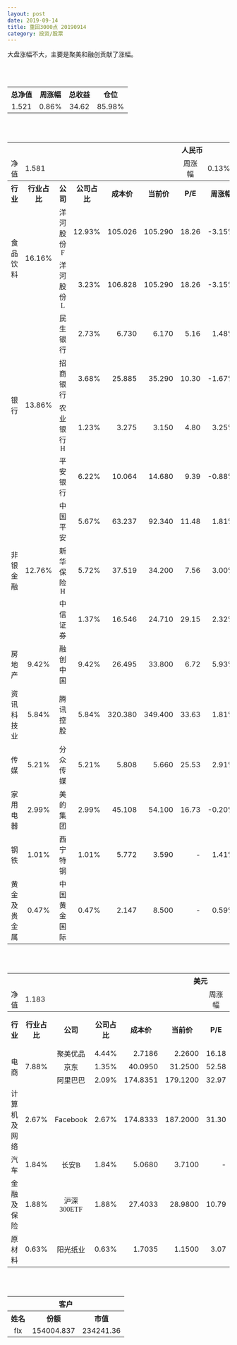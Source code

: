 ```yaml
---
layout: post
date: 2019-09-14
title: 重回3000点 20190914
category: 投资/股票
---
```


大盘涨幅不大，主要是聚美和融创贡献了涨幅。

<br/>
<br/>

<table cellspacing="0" border="0">
	<tr>
		<th height="21" align="center"><font face="Noto Sans CJK SC Regular">总净值</font></th>
		<th align="center"><font face="Noto Sans CJK SC Regular">周涨幅</font></th>
		<th align="center"><font face="Noto Sans CJK SC Regular">总收益</font></th>
		<th align="center"><font face="Noto Sans CJK SC Regular">仓位</font></th>
	</tr>
	<tr>
		<td height="17" align="center" sdval="1.521" sdnum="1033;0;0.000">1.521</td>
		<td align="center" sdval="0.0086" sdnum="1033;0;0.00%">0.86%</td>
		<td align="center" sdval="34.62" sdnum="1033;0;0.00">34.62</td>
		<td align="center" sdval="0.8598" sdnum="1033;0;0.00%">85.98%</td>
	</tr>
</table>
<br />
<br />
<table>
	<tr>
		<th colspan="12"  height="21" align="center" valign="middle"><font face="Noto Sans CJK SC Regular">人民币</font></th>
		</tr>
	<tr>
		<td height="17" align="center"><font face="Noto Sans CJK SC Regular">净值</font></td>
		<td colspan="5"  align="left" valign="middle" sdval="1.581" sdnum="1033;">1.581</td>
		<td align="center"><font face="Noto Sans CJK SC Regular">周涨幅</font></td>
		<td colspan="5"  align="left" valign="middle" sdval="0.0013" sdnum="1033;0;0.00%">0.13%</td>
		</tr>
	<tr>
		<th height="21" align="center" valign="middle"><font face="Noto Sans CJK SC Regular">行业</font></th>
		<th align="center" valign="middle"><font face="Noto Sans CJK SC Regular">行业占比</font></th>
		<th align="center"><font face="Noto Sans CJK SC Regular">公司</font></th>
		<th align="center"><font face="Noto Sans CJK SC Regular">公司占比</font></th>
		<th align="center"><font face="Noto Sans CJK SC Regular">成本价</font></th>
		<th align="center"><font face="Noto Sans CJK SC Regular">当前价</font></th>
		<th align="center">P/E</th>
		<th align="center"><font face="Noto Sans CJK SC Regular">周涨幅</font></th>
		<th align="center"><font face="Noto Sans CJK SC Regular">总涨幅</font></th>
		<th align="left"><font face="Noto Sans CJK SC Regular">下一阶梯</font></th>
		<th align="left"><font face="Noto Sans CJK SC Regular">浮动止损价</font></th>
		<th align="center"><font face="Noto Sans CJK SC Regular">止损价</font></th>
	</tr>
	<tr>
		<td rowspan="2"  height="42" align="center" valign="middle"><font face="Noto Sans CJK SC Regular">食品饮料</font></td>
		<td rowspan="2"  align="center" valign="middle" sdval="0.1616" sdnum="1033;0;0.00%">16.16%</td>
		<td align="center"><font face="Noto Sans CJK SC Regular">洋河股份F</font></td>
		<td align="right" sdval="0.1293" sdnum="1033;0;0.00%">12.93%</td>
		<td align="right" sdval="105.026" sdnum="1033;0;0.000">105.026</td>
		<td align="right" sdval="105.29" sdnum="1033;0;0.000">105.290</td>
		<td align="right" sdval="18.26" sdnum="1033;0;0.00">18.26</td>
		<td align="right" sdval="-0.0315" sdnum="1033;0;0.00%">-3.15%</td>
		<td align="right" bgcolor="#FFCCCC" sdval="0.00111366328337748" sdnum="1033;0;0.00%"><font color="#CC0000">0.11%</font></td>
		<td align="right" sdval="131.2825" sdnum="1033;0;0.000">131.283</td>
		<td align="right" sdval="0" sdnum="1033;0;0.000">0.000</td>
		<td align="right" sdval="0" sdnum="1033;0;0.000">0.000</td>
	</tr>
	<tr>
		<td align="center"><font face="Noto Sans CJK SC Regular">洋河股份L</font></td>
		<td align="right" sdval="0.0323" sdnum="1033;0;0.00%">3.23%</td>
		<td align="right" sdval="106.828" sdnum="1033;0;0.000">106.828</td>
		<td align="right" sdval="105.29" sdnum="1033;0;0.000">105.290</td>
		<td align="right" sdval="18.26" sdnum="1033;0;0.00">18.26</td>
		<td align="right" sdval="-0.0315" sdnum="1033;0;0.00%">-3.15%</td>
		<td align="right" bgcolor="#CCFFCC" sdval="-0.0157969745759539" sdnum="1033;0;0.00%"><font color="#006600">-1.58%</font></td>
		<td align="right" sdval="133.535" sdnum="1033;0;0.000">133.535</td>
		<td align="right" sdval="0" sdnum="1033;0;0.000">0.000</td>
		<td align="right" sdval="0" sdnum="1033;0;0.000">0.000</td>
	</tr>
	<tr>
		<td rowspan="4"  height="72" align="center" valign="middle"><font face="Noto Sans CJK SC Regular">银行</font></td>
		<td rowspan="4"  align="center" valign="middle" sdval="0.1386" sdnum="1033;0;0.00%">13.86%</td>
		<td align="center"><font face="Noto Sans CJK SC Regular">民生银行</font></td>
		<td align="right" sdval="0.0273" sdnum="1033;0;0.00%">2.73%</td>
		<td align="right" sdval="6.73" sdnum="1033;0;0.000">6.730</td>
		<td align="right" sdval="6.17" sdnum="1033;0;0.000">6.170</td>
		<td align="right" sdval="5.16" sdnum="1033;0;0.00">5.16</td>
		<td align="right" sdval="0.0148" sdnum="1033;0;0.00%">1.48%</td>
		<td align="right" bgcolor="#CCFFCC" sdval="-0.0846095096582468" sdnum="1033;0;0.00%"><font color="#006600">-8.46%</font></td>
		<td align="right" sdval="8.4125" sdnum="1033;0;0.000">8.413</td>
		<td align="right" sdval="0" sdnum="1033;0;0.000">0.000</td>
		<td align="right" sdval="0" sdnum="1033;0;0.000">0.000</td>
	</tr>
	<tr>
		<td align="center"><font face="Noto Sans CJK SC Regular">招商银行</font></td>
		<td align="right" sdval="0.0368" sdnum="1033;0;0.00%">3.68%</td>
		<td align="right" sdval="25.885" sdnum="1033;0;0.000">25.885</td>
		<td align="right" sdval="35.29" sdnum="1033;0;0.000">35.290</td>
		<td align="right" sdval="10.3" sdnum="1033;0;0.00">10.30</td>
		<td align="right" sdval="-0.0167" sdnum="1033;0;0.00%">-1.67%</td>
		<td align="right" bgcolor="#FFCCCC" sdval="0.361937840448136" sdnum="1033;0;0.00%"><font color="#CC0000">36.19%</font></td>
		<td align="right" bgcolor="#CCFFCC" sdval="40.4453125" sdnum="1033;0;0.000"><font color="#006600">40.445</font></td>
		<td align="right" bgcolor="#FFCCCC" sdval="29.76775" sdnum="1033;0;0.000"><font color="#CC0000">29.768</font></td>
		<td align="right" bgcolor="#FFCCCC" sdval="30.849" sdnum="1033;0;0.000"><font color="#CC0000">30.849</font></td>
	</tr>
	<tr>
		<td align="center"><font face="Noto Sans CJK SC Regular">农业银行H</font></td>
		<td align="right" sdval="0.0123" sdnum="1033;0;0.00%">1.23%</td>
		<td align="right" sdval="3.275" sdnum="1033;0;0.000">3.275</td>
		<td align="right" sdval="3.15" sdnum="1033;0;0.000">3.150</td>
		<td align="right" sdval="4.8" sdnum="1033;0;0.00">4.80</td>
		<td align="right" sdval="0.0325" sdnum="1033;0;0.00%">3.25%</td>
		<td align="right" bgcolor="#CCFFCC" sdval="-0.0395679389312977" sdnum="1033;0;0.00%"><font color="#006600">-3.96%</font></td>
		<td align="right" sdval="4.09375" sdnum="1033;0;0.000">4.094</td>
		<td align="right" sdval="0" sdnum="1033;0;0.000">0.000</td>
		<td align="right" sdval="0" sdnum="1033;0;0.000">0.000</td>
	</tr>
	<tr>
		<td align="center"><font face="Noto Sans CJK SC Regular">平安银行</font></td>
		<td align="right" sdval="0.0622" sdnum="1033;0;0.00%">6.22%</td>
		<td align="right" sdval="10.064" sdnum="1033;0;0.000">10.064</td>
		<td align="right" sdval="14.68" sdnum="1033;0;0.000">14.680</td>
		<td align="right" sdval="9.39" sdnum="1033;0;0.00">9.39</td>
		<td align="right" sdval="-0.0088" sdnum="1033;0;0.00%">-0.88%</td>
		<td align="right" bgcolor="#FFCCCC" sdval="0.457264546899841" sdnum="1033;0;0.00%"><font color="#CC0000">45.73%</font></td>
		<td align="right" bgcolor="#CCFFCC" sdval="15.725" sdnum="1033;0;0.000"><font color="#006600">15.725</font></td>
		<td align="right" bgcolor="#FFCCCC" sdval="11.5736" sdnum="1033;0;0.000"><font color="#CC0000">11.574</font></td>
		<td align="right" bgcolor="#FFCCCC" sdval="11.574" sdnum="1033;0;0.000"><font color="#CC0000">11.574</font></td>
	</tr>
	<tr>
		<td rowspan="3"  height="52" align="center" valign="middle"><font face="Noto Sans CJK SC Regular">非银金融</font></td>
		<td rowspan="3"  align="center" valign="middle" sdval="0.1276" sdnum="1033;0;0.00%">12.76%</td>
		<td align="center"><font face="Noto Sans CJK SC Regular">中国平安</font></td>
		<td align="right" sdval="0.0567" sdnum="1033;0;0.00%">5.67%</td>
		<td align="right" sdval="63.237" sdnum="1033;0;0.000">63.237</td>
		<td align="right" sdval="92.34" sdnum="1033;0;0.000">92.340</td>
		<td align="right" sdval="11.48" sdnum="1033;0;0.00">11.48</td>
		<td align="right" sdval="0.0181" sdnum="1033;0;0.00%">1.81%</td>
		<td align="right" bgcolor="#FFCCCC" sdval="0.458821073105935" sdnum="1033;0;0.00%"><font color="#CC0000">45.88%</font></td>
		<td align="right" bgcolor="#CCFFCC" sdval="98.8078125" sdnum="1033;0;0.000"><font color="#006600">98.808</font></td>
		<td align="right" bgcolor="#FFCCCC" sdval="72.72255" sdnum="1033;0;0.000"><font color="#CC0000">72.723</font></td>
		<td align="right" bgcolor="#FFCCCC" sdval="73.585" sdnum="1033;0;0.000"><font color="#CC0000">73.585</font></td>
	</tr>
	<tr>
		<td align="center"><font face="Noto Sans CJK SC Regular">新华保险H</font></td>
		<td align="right" sdval="0.0572" sdnum="1033;0;0.00%">5.72%</td>
		<td align="right" sdval="37.519" sdnum="1033;0;0.000">37.519</td>
		<td align="right" sdval="34.2" sdnum="1033;0;0.000">34.200</td>
		<td align="right" sdval="7.56" sdnum="1033;0;0.00">7.56</td>
		<td align="right" sdval="0.03" sdnum="1033;0;0.00%">3.00%</td>
		<td align="right" bgcolor="#CCFFCC" sdval="-0.0898618459980276" sdnum="1033;0;0.00%"><font color="#006600">-8.99%</font></td>
		<td align="right" sdval="46.89875" sdnum="1033;0;0.000">46.899</td>
		<td align="right" sdval="0" sdnum="1033;0;0.000">0.000</td>
		<td align="right" sdval="0" sdnum="1033;0;0.000">0.000</td>
	</tr>
	<tr>
		<td align="center"><font face="Noto Sans CJK SC Regular">中信证券</font></td>
		<td align="right" sdval="0.0137" sdnum="1033;0;0.00%">1.37%</td>
		<td align="right" sdval="16.546" sdnum="1033;0;0.000">16.546</td>
		<td align="right" sdval="24.71" sdnum="1033;0;0.000">24.710</td>
		<td align="right" sdval="29.15" sdnum="1033;0;0.00">29.15</td>
		<td align="right" sdval="0.0232" sdnum="1033;0;0.00%">2.32%</td>
		<td align="right" bgcolor="#FFCCCC" sdval="0.492012305088843" sdnum="1033;0;0.00%"><font color="#CC0000">49.20%</font></td>
		<td align="right" bgcolor="#CCFFCC" sdval="25.853125" sdnum="1033;0;0.000"><font color="#006600">25.853</font></td>
		<td align="right" bgcolor="#FFCCCC" sdval="19.0279" sdnum="1033;0;0.000"><font color="#CC0000">19.028</font></td>
		<td align="right" bgcolor="#FFCCCC" sdval="19.43" sdnum="1033;0;0.000"><font color="#CC0000">19.430</font></td>
	</tr>
	<tr>
		<td height="17" align="center" valign="middle"><font face="Noto Sans CJK SC Regular">房地产</font></td>
		<td align="center" valign="middle" sdval="0.0942" sdnum="1033;0;0.00%">9.42%</td>
		<td align="center"><font face="Noto Sans CJK SC Regular">融创中国</font></td>
		<td align="right" sdval="0.0942" sdnum="1033;0;0.00%">9.42%</td>
		<td align="right" sdval="26.495" sdnum="1033;0;0.000">26.495</td>
		<td align="right" sdval="33.8" sdnum="1033;0;0.000">33.800</td>
		<td align="right" sdval="6.72" sdnum="1033;0;0.00">6.72</td>
		<td align="right" sdval="0.0593" sdnum="1033;0;0.00%">5.93%</td>
		<td align="right" bgcolor="#FFCCCC" sdval="0.274312398565767" sdnum="1033;0;0.00%"><font color="#CC0000">27.43%</font></td>
		<td align="right" bgcolor="#CCFFCC" sdval="41.3984375" sdnum="1033;0;0.000"><font color="#006600">41.398</font></td>
		<td align="right" bgcolor="#FFCCCC" sdval="30.46925" sdnum="1033;0;0.000"><font color="#CC0000">30.469</font></td>
		<td align="right" bgcolor="#FFCCCC" sdval="30.469" sdnum="1033;0;0.000"><font color="#CC0000">30.469</font></td>
	</tr>
	<tr>
		<td height="17" align="center" valign="middle"><font face="Noto Sans CJK SC Regular">资讯科技业</font></td>
		<td align="center" valign="middle" sdval="0.0584" sdnum="1033;0;0.00%">5.84%</td>
		<td align="center"><font face="Noto Sans CJK SC Regular">腾讯控股</font></td>
		<td align="right" sdval="0.0584" sdnum="1033;0;0.00%">5.84%</td>
		<td align="right" sdval="320.38" sdnum="1033;0;0.000">320.380</td>
		<td align="right" sdval="349.4" sdnum="1033;0;0.000">349.400</td>
		<td align="right" sdval="33.63" sdnum="1033;0;0.00">33.63</td>
		<td align="right" sdval="0.0181" sdnum="1033;0;0.00%">1.81%</td>
		<td align="right" bgcolor="#FFCCCC" sdval="0.0891799363256132" sdnum="1033;0;0.00%"><font color="#CC0000">8.92%</font></td>
		<td align="right" sdval="400.475" sdnum="1033;0;0.000">400.475</td>
		<td align="right" sdval="0" sdnum="1033;0;0.000">0.000</td>
		<td align="left" sdnum="1033;0;0.000"><br></td>
	</tr>
	<tr>
		<td height="17" align="center" valign="middle"><font face="Noto Sans CJK SC Regular">传媒</font></td>
		<td align="center" valign="middle" sdval="0.0521" sdnum="1033;0;0.00%">5.21%</td>
		<td align="center"><font face="Noto Sans CJK SC Regular">分众传媒</font></td>
		<td align="right" sdval="0.0521" sdnum="1033;0;0.00%">5.21%</td>
		<td align="right" sdval="5.808" sdnum="1033;0;0.000">5.808</td>
		<td align="right" sdval="5.66" sdnum="1033;0;0.000">5.660</td>
		<td align="right" sdval="25.53" sdnum="1033;0;0.00">25.53</td>
		<td align="right" sdval="0.0291" sdnum="1033;0;0.00%">2.91%</td>
		<td align="right" bgcolor="#CCFFCC" sdval="-0.0268820936639118" sdnum="1033;0;0.00%"><font color="#006600">-2.69%</font></td>
		<td align="right" sdval="7.26" sdnum="1033;0;0.000">7.260</td>
		<td align="right" sdval="0" sdnum="1033;0;0.000">0.000</td>
		<td align="right" sdval="0" sdnum="1033;0;0.000">0.000</td>
	</tr>
	<tr>
		<td height="17" align="center" valign="middle"><font face="Noto Sans CJK SC Regular">家用电器</font></td>
		<td align="center" valign="middle" sdval="0.0299" sdnum="1033;0;0.00%">2.99%</td>
		<td align="center"><font face="Noto Sans CJK SC Regular">美的集团</font></td>
		<td align="right" sdval="0.0299" sdnum="1033;0;0.00%">2.99%</td>
		<td align="right" sdval="45.108" sdnum="1033;0;0.000">45.108</td>
		<td align="right" sdval="54.1" sdnum="1033;0;0.000">54.100</td>
		<td align="right" sdval="16.73" sdnum="1033;0;0.00">16.73</td>
		<td align="right" sdval="-0.002" sdnum="1033;0;0.00%">-0.20%</td>
		<td align="right" bgcolor="#FFCCCC" sdval="0.19794379710916" sdnum="1033;0;0.00%"><font color="#CC0000">19.79%</font></td>
		<td align="right" sdval="56.385" sdnum="1033;0;0.000">56.385</td>
		<td align="right" sdval="0" sdnum="1033;0;0.000">0.000</td>
		<td align="right" sdval="0" sdnum="1033;0;0.000">0.000</td>
	</tr>
	<tr>
		<td height="17" align="center"><font face="Noto Sans CJK SC Regular">钢铁</font></td>
		<td align="center" valign="middle" sdval="0.0101" sdnum="1033;0;0.00%">1.01%</td>
		<td align="center"><font face="Noto Sans CJK SC Regular">西宁特钢</font></td>
		<td align="right" sdval="0.0101" sdnum="1033;0;0.00%">1.01%</td>
		<td align="right" sdval="5.772" sdnum="1033;0;0.000">5.772</td>
		<td align="right" sdval="3.59" sdnum="1033;0;0.000">3.590</td>
		<td align="right" sdnum="1033;0;0.00">-</td>
		<td align="right" sdval="0.0141" sdnum="1033;0;0.00%">1.41%</td>
		<td align="right" bgcolor="#CCFFCC" sdval="-0.379431878031878" sdnum="1033;0;0.00%"><font color="#006600">-37.94%</font></td>
		<td align="right" sdval="7.215" sdnum="1033;0;0.000">7.215</td>
		<td align="right" sdval="0" sdnum="1033;0;0.000">0.000</td>
		<td align="right" sdval="0" sdnum="1033;0;0.000">0.000</td>
	</tr>
	<tr>
		<td height="17" align="center"><font face="Noto Sans CJK SC Regular">黄金及贵金属</font></td>
		<td align="center" valign="middle" sdval="0.0047" sdnum="1033;0;0.00%">0.47%</td>
		<td align="center"><font face="Noto Sans CJK SC Regular">中国黄金国际</font></td>
		<td align="right" sdval="0.0047" sdnum="1033;0;0.00%">0.47%</td>
		<td align="right" sdval="2.147" sdnum="1033;0;0.000">2.147</td>
		<td align="right" sdval="8.5" sdnum="1033;0;0.000">8.500</td>
		<td align="right" sdnum="1033;0;0.00">-</td>
		<td align="right" sdval="0.0059" sdnum="1033;0;0.00%">0.59%</td>
		<td align="right" bgcolor="#FFCCCC" sdval="2.95761257568701" sdnum="1033;0;0.00%"><font color="#CC0000">295.76%</font></td>
		<td align="right" bgcolor="#CCFFCC" sdval="10.2376937866211" sdnum="1033;0;0.000"><font color="#006600">10.238</font></td>
		<td align="right" bgcolor="#FFCCCC" sdval="7.53494262695312" sdnum="1033;0;0.000"><font color="#CC0000">7.535</font></td>
		<td align="right" sdval="0" sdnum="1033;0;0.000">0.000</td>
	</tr>
</table>
<br />
<br />
<table>
	<tr>
		<th colspan="12"  height="21" align="center" valign="middle"><font face="Noto Sans CJK SC Regular">美元</font></th>
		</tr>
	<tr>
		<td height="17" align="center"><font face="Noto Sans CJK SC Regular">净值</font></td>
		<td colspan="5"  align="left" valign="middle" sdval="1.183" sdnum="1033;">1.183</td>
		<td align="center"><font face="Noto Sans CJK SC Regular">周涨幅</font></td>
		<td colspan="5"  align="left" valign="middle" sdval="0.0728" sdnum="1033;0;0.00%">7.28%</td>
		</tr>
	<tr>
		<th height="22" align="center" valign="middle"><font face="Noto Sans CJK SC Regular">行业</font></th>
		<th align="center" valign="middle"><font face="Noto Sans CJK SC Regular">行业占比</font></th>
		<th align="center"><font face="Noto Sans CJK SC Regular">公司</font></th>
		<th align="center"><font face="Noto Sans CJK SC Regular">公司占比</font></th>
		<th align="center"><font face="Noto Sans CJK SC Regular">成本价</font></th>
		<th align="center"><font face="Noto Sans CJK SC Regular">当前价</font></th>
		<th align="center">P/E</th>
		<th align="center"><font face="Noto Sans CJK SC Regular">周涨幅</font></th>
		<th align="center"><font face="Noto Sans CJK SC Regular">总涨幅</font></th>
		<th align="left"><font face="Noto Sans CJK SC Regular">下一阶梯</font></th>
		<th align="left"><font face="Noto Sans CJK SC Regular">浮动止损价</font></th>
		<th align="center"><font face="Noto Sans CJK SC Regular">止损价</font></th>
	</tr>
	<tr>
		<td rowspan="3"  height="51" align="center" valign="middle"><font face="Noto Sans CJK SC Regular">电商</font></td>
		<td rowspan="3"  align="center" valign="middle" sdval="0.0788" sdnum="1033;0;0.00%">7.88%</td>
		<td align="center" sdnum="1033;0;0.00%"><font face="Noto Sans CJK SC Regular">聚美优品</font></td>
		<td align="right" sdval="0.0444" sdnum="1033;0;0.00%">4.44%</td>
		<td align="right" sdval="2.7186" sdnum="1033;0;0.0000">2.7186</td>
		<td align="right" sdval="2.26" sdnum="1033;0;0.0000">2.2600</td>
		<td align="right" sdval="16.18" sdnum="1033;0;0.00">16.18</td>
		<td align="right" sdval="0.2283" sdnum="1033;0;0.00%">22.83%</td>
		<td align="right" bgcolor="#CCFFCC" sdval="-0.170089766791731" sdnum="1033;0;0.00%"><font color="#006600">-17.01%</font></td>
		<td align="right" sdval="3.39825" sdnum="1033;0;0.000">3.398</td>
		<td align="right" sdval="0" sdnum="1033;0;0.000">0.000</td>
		<td align="right" sdval="0" sdnum="1033;0;0.000">0.000</td>
	</tr>
	<tr>
		<td align="center" sdnum="1033;0;0.00%"><font face="Noto Sans CJK SC Regular">京东</font></td>
		<td align="right" sdval="0.0135" sdnum="1033;0;0.00%">1.35%</td>
		<td align="right" sdval="40.095" sdnum="1033;0;0.0000">40.0950</td>
		<td align="right" sdval="31.25" sdnum="1033;0;0.0000">31.2500</td>
		<td align="right" sdval="52.58" sdnum="1033;0;0.00">52.58</td>
		<td align="right" sdval="0.0048" sdnum="1033;0;0.00%">0.48%</td>
		<td align="right" bgcolor="#CCFFCC" sdval="-0.222001072452924" sdnum="1033;0;0.00%"><font color="#006600">-22.20%</font></td>
		<td align="right" sdval="50.11875" sdnum="1033;0;0.000">50.119</td>
		<td align="right" sdval="0" sdnum="1033;0;0.000">0.000</td>
		<td align="right" sdval="0" sdnum="1033;0;0.000">0.000</td>
	</tr>
	<tr>
		<td align="center" sdnum="1033;0;0.00%"><font face="Noto Sans CJK SC Regular">阿里巴巴</font></td>
		<td align="right" sdval="0.0209" sdnum="1033;0;0.00%">2.09%</td>
		<td align="right" sdval="174.8351" sdnum="1033;0;0.0000">174.8351</td>
		<td align="right" sdval="179.12" sdnum="1033;0;0.0000">179.1200</td>
		<td align="right" sdval="32.97" sdnum="1033;0;0.00">32.97</td>
		<td align="right" sdval="0.014" sdnum="1033;0;0.00%">1.40%</td>
		<td align="right" bgcolor="#FFCCCC" sdval="0.0231082366183906" sdnum="1033;0;0.00%"><font color="#CC0000">2.31%</font></td>
		<td align="right" sdval="218.543875" sdnum="1033;0;0.000">218.544</td>
		<td align="right" sdval="0" sdnum="1033;0;0.000">0.000</td>
		<td align="right" sdval="0" sdnum="1033;0;0.000">0.000</td>
	</tr>
	<tr>
		<td height="17" align="center"><font face="Noto Sans CJK SC Regular">计算机及网络</font></td>
		<td align="center" sdval="0.0267" sdnum="1033;0;0.00%">2.67%</td>
		<td align="center" sdnum="1033;0;0.00%">Facebook</td>
		<td align="right" sdval="0.0267" sdnum="1033;0;0.00%">2.67%</td>
		<td align="right" sdval="174.8333" sdnum="1033;0;0.0000">174.8333</td>
		<td align="right" sdval="187.2" sdnum="1033;0;0.0000">187.2000</td>
		<td align="right" sdval="31.3" sdnum="1033;0;0.00">31.30</td>
		<td align="right" sdval="-0.0016" sdnum="1033;0;0.00%">-0.16%</td>
		<td align="right" bgcolor="#FFCCCC" sdval="0.0693342365556218" sdnum="1033;0;0.00%"><font color="#CC0000">6.93%</font></td>
		<td align="right" sdval="218.541625" sdnum="1033;0;0.000">218.542</td>
		<td align="right" sdval="0" sdnum="1033;0;0.000">0.000</td>
		<td align="right" sdval="0" sdnum="1033;0;0.000">0.000</td>
	</tr>
	<tr>
		<td height="22" align="center" valign="middle"><font face="Noto Sans CJK SC Regular">汽车</font></td>
		<td align="center" sdval="0.0184" sdnum="1033;0;0.00%">1.84%</td>
		<td align="center" sdnum="1033;0;0.00%"><font face="Noto Sans CJK SC Regular">长安B</font></td>
		<td align="right" sdval="0.0184" sdnum="1033;0;0.00%">1.84%</td>
		<td align="right" sdval="5.068" sdnum="1033;0;0.0000">5.0680</td>
		<td align="right" sdval="3.71" sdnum="1033;0;0.0000">3.7100</td>
		<td align="right" sdnum="1033;0;0.00">-</td>
		<td align="right" sdval="0.0109" sdnum="1033;0;0.00%">1.09%</td>
		<td align="right" bgcolor="#CCFFCC" sdval="-0.269355801104972" sdnum="1033;0;0.00%"><font color="#006600">-26.94%</font></td>
		<td align="right" sdval="6.335" sdnum="1033;0;0.000">6.335</td>
		<td align="right" sdval="0" sdnum="1033;0;0.000">0.000</td>
		<td align="right" sdval="0" sdnum="1033;0;0.000">0.000</td>
	</tr>
	<tr>
		<td height="22" align="center"><font face="Noto Sans CJK SC Regular"> 金融及保险</font></td>
		<td align="center" sdval="0.0188" sdnum="1033;0;0.00%">1.88%</td>
		<td align="center" sdnum="1033;0;0.00%"><font face="Noto Sans CJK SC Regular">沪深300ETF</font></td>
		<td align="right" sdval="0.0188" sdnum="1033;0;0.00%">1.88%</td>
		<td align="right" sdval="27.4033" sdnum="1033;0;0.0000">27.4033</td>
		<td align="right" sdval="28.98" sdnum="1033;0;0.0000">28.9800</td>
		<td align="right" sdval="10.79" sdnum="1033;0;0.00">10.79</td>
		<td align="right" sdval="0.0173" sdnum="1033;0;0.00%">1.73%</td>
		<td align="right" bgcolor="#FFCCCC" sdval="0.0561368659978907" sdnum="1033;0;0.00%"><font color="#CC0000">5.61%</font></td>
		<td align="right" sdval="34.254125" sdnum="1033;0;0.000">34.254</td>
		<td align="right" sdval="0" sdnum="1033;0;0.000">0.000</td>
		<td align="right" sdval="0" sdnum="1033;0;0.000">0.000</td>
	</tr>
	<tr>
		<td height="17" align="center"><font face="Noto Sans CJK SC Regular">原材料</font></td>
		<td align="center" sdval="0.0063" sdnum="1033;0;0.00%">0.63%</td>
		<td align="center" sdnum="1033;0;0.00%"><font face="Noto Sans CJK SC Regular">阳光纸业</font></td>
		<td align="right" sdval="0.0063" sdnum="1033;0;0.00%">0.63%</td>
		<td align="right" sdval="1.7035" sdnum="1033;0;0.0000">1.7035</td>
		<td align="right" sdval="1.15" sdnum="1033;0;0.0000">1.1500</td>
		<td align="right" sdval="3.07" sdnum="1033;0;0.00">3.07</td>
		<td align="right" sdval="0.0177" sdnum="1033;0;0.00%">1.77%</td>
		<td align="right" bgcolor="#CCFFCC" sdval="-0.326319283827414" sdnum="1033;0;0.00%"><font color="#006600">-32.63%</font></td>
		<td align="right" sdval="2.129375" sdnum="1033;0;0.000">2.129</td>
		<td align="right" sdval="0" sdnum="1033;0;0.000">0.000</td>
		<td align="right" sdval="0" sdnum="1033;0;0.000">0.000</td>
	</tr>
</table>
<br />
<br />
<table>
	<tr>
		<th colspan="12"  height="21" align="center" valign="middle"><font face="Noto Sans CJK SC Regular">客户</font></th>
		</tr>
	<tr>
		<th height="22" align="center"><font face="Noto Sans CJK SC Regular">姓名</font></th>
		<th align="center"><font face="Noto Sans CJK SC Regular">份额</font></th>
		<th align="center"><font face="Noto Sans CJK SC Regular">市值</font></th>
	</tr>
	<tr>
		<td height="17" align="center">flx</td>
		<td align="center" sdval="154004.837" sdnum="1033;">154004.837</td>
		<td align="center" sdval="234241.357077" sdnum="1033;0;0.00">234241.36</td>
	</tr>
</table>
